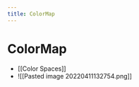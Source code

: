 ```yaml
---
title: ColorMap
---
```


# ColorMap
- [[Color Spaces]]
- ![[Pasted image 20220411132754.png]]








